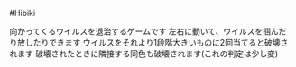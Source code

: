 #Hibiki

向かってくるウイルスを退治するゲームです
左右に動いて、ウイルスを掴んだり放したりできます
ウイルスをそれより1段階大きいものに2回当てると破壊されます
破壊されたときに隣接する同色も破壊されます(これの判定は少し変)

